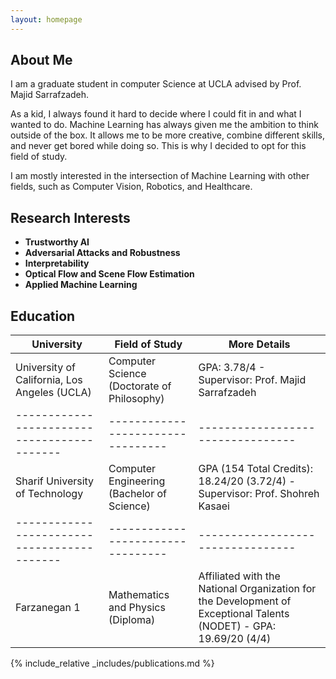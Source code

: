 ```yaml
---
layout: homepage
---
```


## About Me
I am a graduate student in computer Science at UCLA advised by Prof. Majid Sarrafzadeh.

As a kid, I always found it hard to decide where I could fit in and what I wanted to do. Machine Learning has always given me the ambition to think outside of the box. It allows me to be more creative, combine different skills, and never get bored while doing so. This is why I decided to opt for this field of study.

I am mostly interested in the intersection of Machine Learning with other fields, such as Computer Vision, Robotics, and Healthcare. 

## Research Interests

- **Trustworthy AI** 
- **Adversarial Attacks and Robustness** 
- **Interpretability**
- **Optical Flow and Scene Flow Estimation**
- **Applied Machine Learning**

## Education

| University | Field of Study | More Details |
| ------------------------------------------- | --------------------------------- |  --------------------------------- |
| University of California, Los Angeles (UCLA) | Computer Science (Doctorate of Philosophy)| GPA: 3.78/4 - Supervisor: Prof. Majid Sarrafzadeh |
| ------------------------------------------- | --------------------------------- |  --------------------------------- |
| Sharif University of Technology| Computer Engineering (Bachelor of Science)| GPA (154 Total Credits): 18.24/20 (3.72/4) - Supervisor: Prof. Shohreh Kasaei |
| ------------------------------------------- | --------------------------------- |  --------------------------------- |
| Farzanegan 1| Mathematics and Physics (Diploma)|Affiliated with the National Organization for the Development of Exceptional Talents (NODET) - GPA: 19.69/20 (4/4)|

{% include_relative _includes/publications.md %}
